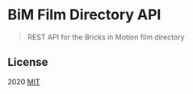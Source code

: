 # BiM Film Directory API
> REST API for the Bricks in Motion film directory

## License

2020 [MIT](LICENSE)
